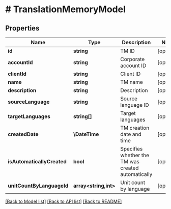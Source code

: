 # # TranslationMemoryModel

## Properties

Name | Type | Description | Notes
------------ | ------------- | ------------- | -------------
**id** | **string** | TM ID | [optional]
**accountId** | **string** | Corporate account ID | [optional]
**clientId** | **string** | Client ID | [optional]
**name** | **string** | TM name | [optional]
**description** | **string** | Description | [optional]
**sourceLanguage** | **string** | Source language ID | [optional]
**targetLanguages** | **string[]** | Target languages | [optional]
**createdDate** | **\DateTime** | TM creation date and time | [optional]
**isAutomaticallyCreated** | **bool** | Specifies whether the TM was created automatically | [optional]
**unitCountByLanguageId** | **array<string,int>** | Unit count by language | [optional]

[[Back to Model list]](../../README.md#models) [[Back to API list]](../../README.md#endpoints) [[Back to README]](../../README.md)
